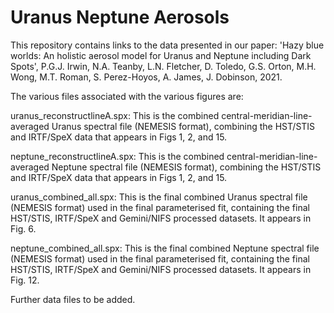 # Uranus Neptune Aerosols

This repository contains links to the data presented in our paper:
'Hazy blue worlds: An holistic aerosol model for Uranus and Neptune including Dark Spots', 
P.G.J. Irwin, N.A. Teanby, L.N. Fletcher, D. Toledo, G.S. Orton, M.H. Wong, M.T. Roman, S. Perez-Hoyos, A. James, J. Dobinson, 2021.

The various files associated with the various figures are:

uranus_reconstructlineA.spx: This is the combined central-meridian-line-averaged Uranus spectral file (NEMESIS format), combining the HST/STIS and IRTF/SpeX data that appears in Figs 1, 2, and 15.

neptune_reconstructlineA.spx: This is the combined central-meridian-line-averaged Neptune spectral file (NEMESIS format), combining the HST/STIS and IRTF/SpeX data that appears in Figs 1, 2, and 15.

uranus_combined_all.spx: This is the final combined Uranus spectral file (NEMESIS format) used in the final parameterised fit, containing the final HST/STIS, IRTF/SpeX and Gemini/NIFS processed datasets. It appears in Fig. 6.

neptune_combined_all.spx: This is the final combined Neptune spectral file (NEMESIS format) used in the final parameterised fit, containing the final HST/STIS, IRTF/SpeX and Gemini/NIFS processed datasets. It appears in Fig. 12.

Further data files to be added.
